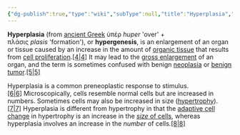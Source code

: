 ```yaml
---
{"dg-publish":true,"type":"wiki","subType":null,"title":"Hyperplasia","englishTitle":"Hyperplasia","year":"","dataSource":"Wikipedia API","url":"https://en.wikipedia.org/wiki/Hyperplasia","id":1226316,"wikiUrl":"https://en.wikipedia.org/wiki/Hyperplasia","lastUpdated":"04/02/2023","length":15046,"tags":["mediaDB/wiki"],"permalink":"/resources/wik-is/hyperplasia/","dgPassFrontmatter":true,"noteIcon":"1","created":"2023-11-14T21:08:34.049+05:30","updated":"2023-12-12T23:35:01.017+05:30"}
---
```


**Hyperplasia** (from [ancient Greek](https://en.wikipedia.org/wiki/Ancient_Greek "Ancient Greek") ὑπέρ _huper_ 'over' + πλάσις _plasis_ 'formation'), or **hypergenesis**, is an enlargement of an organ or tissue caused by an increase in the amount of [organic tissue](https://en.wikipedia.org/wiki/Tissue_(biology) "Tissue (biology)") that results from [cell proliferation](https://en.wikipedia.org/wiki/Cell_proliferation "Cell proliferation").[[4\|4]](https://en.wikipedia.org/wiki/Hyperplasia#cite_note-4) It may lead to the [gross enlargement](https://en.wikipedia.org/wiki/Gross_anatomy "Gross anatomy") of an organ, and the term is sometimes confused with benign [neoplasia](https://en.wikipedia.org/wiki/Neoplasia "Neoplasia") or [benign tumor](https://en.wikipedia.org/wiki/Benign_tumor "Benign tumor").[[5\|5]](https://en.wikipedia.org/wiki/Hyperplasia#cite_note-Sembulingam-5)

Hyperplasia is a common preneoplastic response to stimulus.[[6\|6]](https://en.wikipedia.org/wiki/Hyperplasia#cite_note-6) Microscopically, cells resemble normal cells but are increased in numbers. Sometimes cells may also be increased in size ([hypertrophy](https://en.wikipedia.org/wiki/Hypertrophy "Hypertrophy")).[[7\|7]](https://en.wikipedia.org/wiki/Hyperplasia#cite_note-7) Hyperplasia is different from hypertrophy in that the [adaptive cell change](https://en.wikipedia.org/wiki/Cellular_adaptation "Cellular adaptation") in hypertrophy is an increase in the [_size_ of cells](https://en.wikipedia.org/wiki/Cell_size "Cell size"), whereas hyperplasia involves an increase in the _number_ of cells.[[8\|8]](https://en.wikipedia.org/wiki/Hyperplasia#cite_note-8)